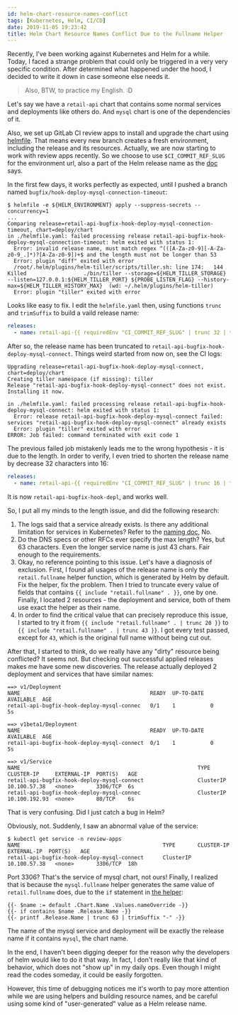 ```yaml
---
id: helm-chart-resource-names-conflict
tags: [Kubernetes, Helm, CI/CD]
date: 2019-11-05 19:23:42
title: Helm Chart Resource Names Conflict Due to the Fullname Helper
---
```


Recently, I've been working against Kubernetes and Helm for a while. Today, I faced a strange problem that could only be triggered in a very very specific condition. After determined what happened under the hood, I decided to write it down in case someone else needs it.

> Also, BTW, to practice my English. :D

<!--more-->

Let's say we have a `retail-api` chart that contains some normal services and deployments like others do. And `mysql` chart is one of the dependencies of it.

Also, we set up GitLab CI review apps to install and upgrade the chart using [helmfile](https://github.com/roboll/helmfile). That means every new branch creates a fresh environment, including the release and its resources. Actually, we are now starting to work with review apps recently. So we choose to use `$CI_COMMIT_REF_SLUG` for the environment url, also a part of the Helm release name as the [doc](https://docs.gitlab.com/ee/ci/environments.html#example-configuration) says.

In the first few days, it works perfectly as expected, until I pushed a branch named `bugfix/hook-deploy-mysql-connection-timeout`:

```
$ helmfile -e ${HELM_ENVIRONMENT} apply --suppress-secrets --concurrency=1
...
Comparing release=retail-api-bugfix-hook-deploy-mysql-connection-timeout, chart=deploy/chart
in ./helmfile.yaml: failed processing release retail-api-bugfix-hook-deploy-mysql-connection-timeout: helm exited with status 1:
  Error: invalid release name, must match regex ^(([A-Za-z0-9][-A-Za-z0-9_.]*)?[A-Za-z0-9])+$ and the length must not be longer than 53
  Error: plugin "diff" exited with error
  /root/.helm/plugins/helm-tiller/scripts/tiller.sh: line 174:   144 Killed                  ./bin/tiller --storage=${HELM_TILLER_STORAGE} --listen=127.0.0.1:${HELM_TILLER_PORT} ${PROBE_LISTEN_FLAG} --history-max=${HELM_TILLER_HISTORY_MAX}  (wd: ~/.helm/plugins/helm-tiller)
  Error: plugin "tiller" exited with error
```

Looks like easy to fix. I edit the `helmfile.yaml` then, using functions `trunc` and `trimSuffix` to build a vaild release name:

```yaml
releases:
  - name: retail-api-{{ requiredEnv "CI_COMMIT_REF_SLUG" | trunc 32 | trimSuffix "-" }}
```

After so, the release name has been truncated to `retail-api-bugfix-hook-deploy-mysql-connect`. Things weird started from now on, see the CI logs:

```
Upgrading release=retail-api-bugfix-hook-deploy-mysql-connect, chart=deploy/chart
Creating tiller namespace (if missing): tiller
Release "retail-api-bugfix-hook-deploy-mysql-connect" does not exist. Installing it now.

in ./helmfile.yaml: failed processing release retail-api-bugfix-hook-deploy-mysql-connect: helm exited with status 1:
  Error: release retail-api-bugfix-hook-deploy-mysql-connect failed: services "retail-api-bugfix-hook-deploy-mysql-connect" already exists
  Error: plugin "tiller" exited with error
ERROR: Job failed: command terminated with exit code 1
```

The previous failed job mistakenly leads me to the wrong hypothesis - it is due to the length. In order to verify, I even tried to shorten the release name by decrease 32 characters into 16:

```yaml
releases:
  - name: retail-api-{{ requiredEnv "CI_COMMIT_REF_SLUG" | trunc 16 | trimSuffix "-" }}
```

It is now `retail-api-bugfix-hook-depl`, and works well.

So, I put all my minds to the length issue, and did the following research:

1. The logs said that a service already exists. Is there any additional limitation for services in Kubernetes? Refer to the [naming doc](https://kubernetes.io/docs/concepts/overview/working-with-objects/names/), No.
2. Do the DNS specs or other RFCs ever specify the max length? Yes, but 63 characters. Even the longer service name is just 43 chars. Fair enough to the requirements.
3. Okay, no reference pointing to this issue. Let's have a diagnosis of exclusion. First, I found all usages of the release name is only the `retail.fullname` helper function, which is generated by Helm by default. Fix the helper, fix the problem. Then I tried to truncate every value of fields that contains `{{ include "retail.fullname" . }}`, one by one. Finally, I located 2 resources - the deployment and service, both of them use exact the helper as their name.
4. In order to find the critical value that can precisely reproduce this issue, I started to try it from `{{ include "retail.fullname" . | trunc 20 }}` to `{{ include "retail.fullname" . | trunc 43 }}`. I got every test passed, except for `43`, which is the original full name without being cut out.

After that, I started to think, do we really have any "dirty" resource being conflicted? It seems not. But checking out successful applied releases makes me have some new discoveries. The release actually deployed 2 deployment and services that have similar names:

```
==> v1/Deployment
NAME                                         READY  UP-TO-DATE  AVAILABLE  AGE
retail-api-bugfix-hook-deploy-mysql-connec   0/1    1           0          5s

==> v1beta1/Deployment
NAME                                         READY  UP-TO-DATE  AVAILABLE  AGE
retail-api-bugfix-hook-deploy-mysql-connect  0/1    1           0          5s

==> v1/Service
NAME                                                        TYPE       CLUSTER-IP     EXTERNAL-IP  PORT(S)   AGE
retail-api-bugfix-hook-deploy-mysql-connect                 ClusterIP  10.100.57.38   <none>       3306/TCP  6s
retail-api-bugfix-hook-deploy-mysql-connec                  ClusterIP  10.100.192.93  <none>       80/TCP    6s
```

That is very confusing. Did I just catch a bug in Helm?

Obviously, not. Suddenly, I saw an abnormal value of the service:

```
$ kubectl get service -n review-apps
NAME                                             TYPE       CLUSTER-IP     EXTERNAL-IP  PORT(S)   AGE
retail-api-bugfix-hook-deploy-mysql-connect      ClusterIP  10.100.57.38   <none>       3306/TCP  18h
```

Port 3306? That's the service of mysql chart, not ours! Finally, I realized that is because the `mysql.fullname` helper generates the same value of `retail.fullname` does, due to the `if` statement in [the helper](https://github.com/helm/charts/blob/7a04b113451bd56f8e1dfcde5d97abf2c5225880/stable/mysql/templates/_helpers.tpl#L18-L20):

```
{{- $name := default .Chart.Name .Values.nameOverride -}}
{{- if contains $name .Release.Name -}}
{{- printf .Release.Name | trunc 63 | trimSuffix "-" -}}
```

The name of the mysql service and deployment will be exactly the release name if it contains `mysql`, the chart name.

In the end, I haven't been digging deeper for the reason why the developers of helm would like to do it that way. In fact, I don't really like that kind of behavior, which does not "show up" in my daily ops. Even though I might read the codes someday, it could be easily forgotten.

However, this time of debugging notices me it's worth to pay more attention while we are using helpers and building resource names, and be careful using some kind of "user-generated" value as a Helm release name.
